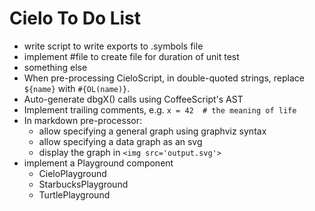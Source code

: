 Cielo To Do List
================

- write script to write exports to <lib>.symbols file
- implement #file <path> to create file for duration of unit test
- something else
- When pre-processing CieloScript, in double-quoted strings,
	replace `${name}` with `#{OL(name)}`.
- Auto-generate dbgX() calls using CoffeeScript's AST
- Implement trailing comments, e.g. `x = 42  # the meaning of life`
- In markdown pre-processor:
	- allow specifying a general graph using graphviz syntax
	- allow specifying a data graph as an svg
	- display the graph in `<img src='output.svg'>`
- implement a Playground component
	- CieloPlayground
	- StarbucksPlayground
	- TurtlePlayground
